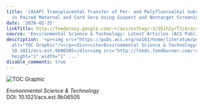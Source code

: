 ```yaml
---
title: '[ASAP] Transplacental Transfer of Per- and Polyfluoroalkyl Substances Identified
  in Paired Maternal and Cord Sera Using Suspect and Nontarget Screening'
date: '2020-02-25'
linkTitle: http://feedproxy.google.com/~r/acs/esthag/~3/SSihZyrTJi0/acs.est.9b06505
source: 'Environmental Science & Technology: Latest Articles (ACS Publications)'
description: '<p><img src="https://pubs.acs.org/na101/home/literatum/publisher/achs/journals/content/esthag/0/esthag.ahead-of-print/acs.est.9b06505/20200225/images/medium/es9b06505_0005.gif"
  alt="TOC Graphic"/></p><div><cite>Environmental Science & Technology</cite></div><div>DOI:
  10.1021/acs.est.9b06505</div><img src="http://feeds.feedburner.com/~r/acs/esthag/~4/SSihZyrTJi0"
  height="1" width="1" ...'
disable_comments: true
---
```

<p><img src="https://pubs.acs.org/na101/home/literatum/publisher/achs/journals/content/esthag/0/esthag.ahead-of-print/acs.est.9b06505/20200225/images/medium/es9b06505_0005.gif" alt="TOC Graphic"/></p><div><cite>Environmental Science & Technology</cite></div><div>DOI: 10.1021/acs.est.9b06505</div><img src="http://feeds.feedburner.com/~r/acs/esthag/~4/SSihZyrTJi0" height="1" width="1" ...
